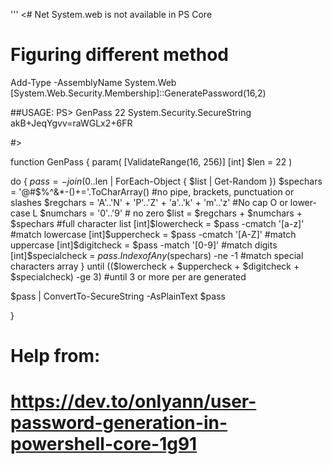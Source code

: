 '''
<# Net System.web is not available in PS Core
 # Figuring different method

Add-Type -AssemblyName System.Web
[System.Web.Security.Membership]::GeneratePassword(16,2)


##USAGE:
PS> GenPass 22
System.Security.SecureString
akB+JeqYgvv=raWGLx2+6FR

#>

function GenPass {
param(  [ValidateRange(16, 256)]
        [int]
        $len = 22
    )

do {
    $pass = -join (0..$len | ForEach-Object { $list | Get-Random })
    $spechars = '@#$%^&*-()+='.ToCharArray() #no pipe, brackets, punctuation or slashes
    $regchars = 'A'..'N' + 'P'..'Z' + 'a'..'k' + 'm'..'z' #No cap O or lower-case L 
    $numchars = '0'..'9' # no zero
    $list = $regchars + $numchars + $spechars #full character list
    [int]$lowercheck = $pass -cmatch '[a-z]' #match lowercase
    [int]$uppercheck = $pass -cmatch '[A-Z]' #match uppercase
    [int]$digitcheck = $pass -match '[0-9]' #match digits
    [int]$specialcheck = $pass.IndexofAny($spechars) -ne -1 #match special characters array
}
until (($lowercheck + $uppercheck + $digitcheck + $specialcheck) -ge 3) #until 3 or more per are generated

$pass | ConvertTo-SecureString -AsPlainText 
$pass

}

# Help from:
# https://dev.to/onlyann/user-password-generation-in-powershell-core-1g91
